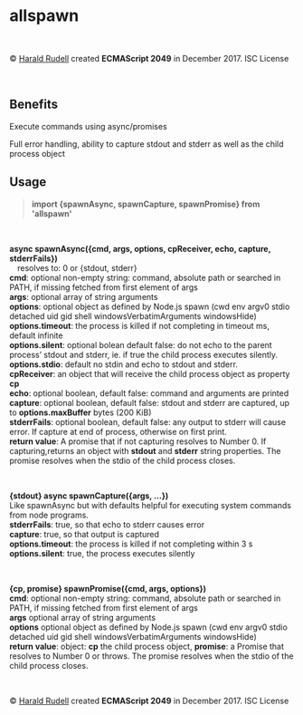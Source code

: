 <h1>allspawn</h1>
<p>&emsp;</p>
<p>© <a href=http://haraldrudell.com>Harald Rudell</a> created <strong>ECMAScript 2049</strong> in December 2017. ISC License</p>
<p>&emsp;</p>

<h2>Benefits</h2>
<p>Execute commands using async/promises</p>
<p>Full error handling, ability to capture stdout and stderr as well as the child process object</p>

<h2>Usage</h2>
<blockquote><strong>import {spawnAsync, spawnCapture, spawnPromise} from 'allspawn'</strong></blockquote>
<p>&emsp;</p>

<p><strong> async spawnAsync({cmd, args, options, cpReceiver, echo, capture, stderrFails})</strong><br />
&emsp;resolves to: 0 or {stdout, stderr}<br/>
<strong>cmd</strong>: optional non-empty string: command, absolute path or searched in PATH, if missing fetched from first element of args<br />
<strong>args</strong>: optional array of string arguments<br />
<strong>options</strong>: optional object as defined by Node.js spawn (cwd env argv0 stdio detached uid gid shell windowsVerbatimArguments windowsHide)<br />
<strong>options.timeout</strong>: the process is killed if not completing in timeout ms, default infinite<br />
<strong>options.silent</strong>: optional bolean default false: do not echo to the parent process’ stdout and stderr, ie. if true the child process executes silently.<br />
<strong>options.stdio</strong>: default no stdin and echo to stdout and stderr.<br />
<strong>cpReceiver</strong>: an object that will receive the child process object as property <strong>cp</strong><br />
<strong>echo</strong>: optional boolean, default false: command and arguments are printed<br />
<strong>capture</strong>: optional boolean, default false: stdout and stderr are captured, up to <strong>options.maxBuffer</strong> bytes (200 KiB)<br />
<strong>stderrFails</strong>: optional boolean, default false: any output to stderr will cause error. If capture at end of process, otherwise on first print.<br />
<strong>return value</strong>: A promise that if not capturing resolves to Number 0. If capturing,returns an object with <strong>stdout</strong> and <strong>stderr</strong> string properties. The promise resolves when the stdio of the child process closes.</p>
<p>&emsp;</p>

<p><strong>{stdout} async spawnCapture({args, …})</strong><br />
Like spawnAsync but with defaults helpful for executing system commands from node programs.<br />
<strong>stderrFails</strong>: true, so that echo to stderr causes error<br />
<strong>capture</strong>: true, so that output is captured<br />
<strong>options.timeout</strong>: the process is killed if not completing within 3 s<br />
<strong>options.silent</strong>: true, the process executes silently<br />
<p>&emsp;</p>

<p><strong>{cp, promise} spawnPromise({cmd, args, options})</strong><br />
<strong>cmd</strong>: optional non-empty string: command, absolute path or searched in PATH, if missing fetched from first element of args<br />
<strong>args</strong> optional array of string arguments<br />
<strong>options</strong> optional object as defined by Node.js spawn (cwd env argv0 stdio detached uid gid shell windowsVerbatimArguments windowsHide)<br />
<strong>return value</strong>: object: <strong>cp</strong> the child process object, <strong>promise</strong>: a Promise that resolves to Number 0 or throws. The promise resolves when the stdio of the child process closes.</p>
<p>&emsp;</p>

<p>© <a href=http://haraldrudell.com>Harald Rudell</a> created <strong>ECMAScript 2049</strong> in December 2017. ISC License</p>
